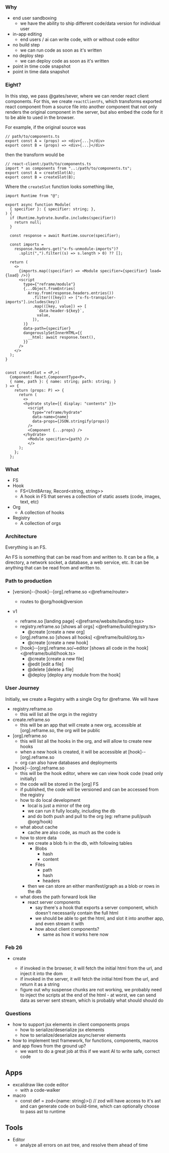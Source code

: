 ### Why

- end user sandboxing
  - we have the ability to ship different code/data version for individual user
- in-app editing
  - end users / ai can write code, with or without code editor
- no build step
  - we can run code as soon as it's written
- no deploy step
  - we can deploy code as soon as it's written
- point in time code snapshot
- point in time data snapshot

### Eight?

In this step, we pass @gates/sever, where we can render react client components.
For this, we create `reactClientFs`, which transforms exported react component
from a source file into another component that not only renders the original
component in the server, but also embed the code for it to be able to used in
the browser.

For example, if the original source was

```tsx
// path/to/components.ts
export const A = (props) => <div>{...}</div>
export const B = (props) => <div>{...}</div>
```

then the transform would be

```tsx
// react-client:/path/to/components.ts
import * as components from "..:/path/to/components.ts";
export const A = createSlot(A);
export const B = createSlot(B);
```

Where the `createSlot` function looks something like,

```tsx
import Runtime from "@";

export async function Module(
  { specifier }: { specifier: string; },
) {
  if (Runtime.hydrate.bundle.includes(specifier))
    return null;
  }

  const response = await Runtime.source(specifier);

  const imports =
    response.headers.get("x-fs-unmodule-imports")?
      .split(",").filter((s) => s.length > 0) ?? [];

  return (
    <>
      {imports.map((specifier) => <Module specifier={specifier} load={load} />)}
      <script
        type={"reframe/module"}
        {...Object.fromEntries(
          Array.from(response.headers.entries())
            .filter(([key]) => ["x-fs-transpiler-imports"].includes(key))
            .map(([key, value]) => [
              `data-header-${key}`,
              value,
            ]),
        )}
        data-path={specifier}
        dangerouslySetInnerHTML={{
          __html: await response.text(),
        }}
      />
    </>
  );
}


const createSlot = <P,>(
  Component: React.ComponentType<P>,
  { name, path }: { name: string; path: string; }
) => {
    return (props: P) => {
      return (
        <> 
        <hydrate style={{ display: "contents" }}>
          <script
            type="reframe/hydrate"
            data-name={name}
            data-props={JSON.stringify(props)}
          />
          <Component {...props} />
        </hydrate>
          <Module specifier={path} />
          </>
      );
    };
  };
```

### What

- FS
- Hook
  - FS<UInt8Array, Record<string, string>>
  - A hook in FS that serves a collection of static assets (code, images, text,
    etc)
- Org
  - A collection of hooks
- Registry
  - A collection of orgs

### Architecture

Everything is an FS.

An FS is something that can be read from and written to. It can be a file, a
directory, a network socket, a database, a web service, etc. It can be anything
that can be read from and written to.

### Path to production

- [version]--[hook]--[org].reframe.so <@reframe/router>
  - routes to @org/hook@version

- v1
  - reframe.so [landing page] <@reframe/website/landing.tsx>
  - registry.reframe.so [shows all orgs] <@reframe/build/registry.ts>
    - @create [create a new org]
  - [org].reframe.so [shows all hooks] <@reframe/build/org.ts>
    - @create [create a new hook]
  - [hook]--[org].reframe.so/~editor [shows all code in the hook]
    <@reframe/build/hook.ts>
    - @create [create a new file]
    - @edit [edit a file]
    - @delete [delete a file]
    - @deploy [deploy any module from the hook]

### User Journey

Initially, we create a Registry with a single Org for @reframe. We will have

- registry.reframe.so
  - this will list all the orgs in the registry
- create.reframe.so
  - this will be an app that will create a new org, accessible at
    [org].reframe.so, the org will be public
- [org].reframe.so
  - this will list all the hooks in the org, and will allow to create new hooks
  - when a new hook is created, it will be accessible at
    [hook]--[org].reframe.so
  - org can also have databases and deployments
- [hook]--[org].reframe.so
  - this will be the hook editor, where we can view hook code (read only
    initially)
  - the code will be stored in the [org] FS
  - if published, the code will be versioned and can be accessed from the
    registry
  - how to do local development
    - local is just a mirror of the org
    - we can run it fully locally, including the db
    - and do both push and pull to the org (eg: reframe pull/push @org/hook)
  - what about cache
    - cache are also code, as much as the code is
  - how to store data
    - we create a blob fs in the db, with following tables
      - Blobs
        - hash
        - content
      - Files
        - path
        - hash
        - headers
    - then we can store an either manifest/graph as a blob or rows in the db
  - what does the path forward look like
    - react server components
      - say there's a hook that exports a server component, which doesn't
        necessarily contain the full html
      - we should be able to get the html, and slot it into another app, and
        even stream it with <Suspense>
      - how about client components?
        - same as how it works here now

### Feb 26

- create <Hook src="url" />
  - if invoked in the browser, it will fetch the initial html from the url, and
    inject it into the dom
  - if invoked in the server, it will fetch the initial html from the url, and
    return it as a string
  - figure out why suspense chunks are not working, we probably need to inject
    the scripts at the end of the html - at worst, we can send data as server
    sent stream, which is probably what should should do

### Questions

- how to support jsx elements in client components props
  - how to serialize/deserialize jsx elements
  - how to serialize/deserialize async/server elements
- how to implement test framework, for functions, components, macros and app
  flows from the ground up?
  - we want to do a great job at this if we want AI to write safe, correct code

## Apps

- excalidraw like code editor
  - with a code-walker
- macro
  - const def = zod<{name: string}>() // zod will have access to it's ast and
    can generate code on build-time, which can optionally choose to pass ast to
    runtime

## Tools

- Editor
  - analyze all errors on ast tree, and resolve them ahead of time
